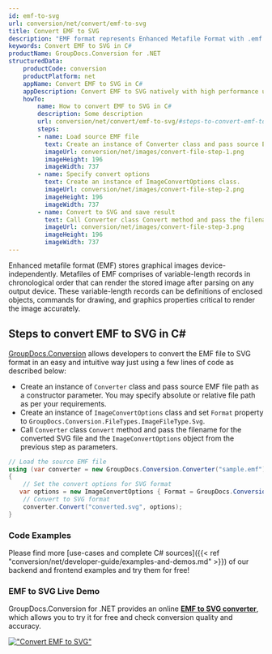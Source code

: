 ```yaml
---
id: emf-to-svg
url: conversion/net/convert/emf-to-svg
title: Convert EMF to SVG
description: "EMF format represents Enhanced Metafile Format with .emf extension. Learn how to convert EMF to SVG file programmatically in C# language using GroupDocs.Conversion for .NET library."
keywords: Convert EMF to SVG in C#
productName: GroupDocs.Conversion for .NET
structuredData:
    productCode: conversion
    productPlatform: net
    appName: Convert EMF to SVG in C#
    appDescription: Convert EMF to SVG natively with high performance using C# language and server side GroupDocs.Conversion for .NET APIs, without the use of any software like Microsoft or Open Office.
    howTo:
        name: How to convert EMF to SVG in C# 
        description: Some description
        url: conversion/net/convert/emf-to-svg/#steps-to-convert-emf-to-svg-in-c
        steps:
        - name: Load source EMF file 
          text: Create an instance of Converter class and pass source EMF file path as a constructor parameter. You may specify absolute or relative file path as per your requirements. 
          imageUrl: conversion/net/images/convert-file-step-1.png
          imageHeight: 196
          imageWidth: 737
        - name: Specify convert options 
          text: Create an instance of ImageConvertOptions class.
          imageUrl: conversion/net/images/convert-file-step-2.png
          imageHeight: 196
          imageWidth: 737
        - name: Convert to SVG and save result 
          text: Call Converter class Convert method and pass the filename for the converted HTML file and the ImageConvertOptions object from the previous step as parameters.
          imageUrl: conversion/net/images/convert-file-step-3.png
          imageHeight: 196
          imageWidth: 737
---
```


Enhanced metafile format (EMF) stores graphical images device-independently. Metafiles of EMF comprises of variable-length records in chronological order that can render the stored image after parsing on any output device. These variable-length records can be definitions of enclosed objects, commands for drawing, and graphics properties critical to render the image accurately.

## Steps to convert EMF to SVG in C#

[GroupDocs.Conversion](https://products.groupdocs.com/conversion/net) allows developers to convert the EMF file to SVG format in an easy and intuitive way just using a few lines of code as described below:

* Create an instance of `Converter` class and pass source EMF file path as a constructor parameter. You may specify absolute or relative file path as per your requirements. 
* Create an instance of `ImageConvertOptions` class and set `Format` property to `GroupDocs.Conversion.FileTypes.ImageFileType.Svg`.
* Call `Converter` class `Convert` method and pass the filename for the converted SVG file and the `ImageConvertOptions` object from the previous step as parameters.

```csharp
// Load the source EMF file
using (var converter = new GroupDocs.Conversion.Converter("sample.emf"))
{
    // Set the convert options for SVG format
   var options = new ImageConvertOptions { Format = GroupDocs.Conversion.FileTypes.ImageFileType.Svg };
    // Convert to SVG format
    converter.Convert("converted.svg", options);
}
```

### Code Examples

Please find more [use-cases and complete C# sources]({{< ref "conversion/net/developer-guide/examples-and-demos.md" >}}) of our backend and frontend examples and try them for free!

### EMF to SVG Live Demo

GroupDocs.Conversion for .NET provides an online [**EMF to SVG converter**](https://products.groupdocs.app/conversion/emf-to-svg), which allows you to try it for free and check conversion quality and accuracy.

[!["Convert EMF to SVG"](conversion/net/images/convert-to-svg/convert-emf-to-svg.png)](https://products.groupdocs.app/conversion/emf-to-svg)